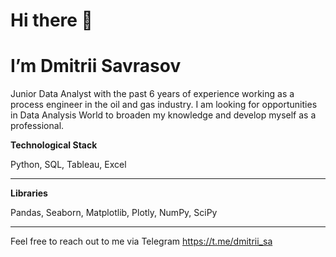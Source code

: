 # Hi there :wave:
# I’m Dmitrii Savrasov
Junior Data Analyst with the past 6 years of experience working as a process engineer in the oil and gas industry. I am looking for opportunities in Data Analysis World to broaden my knowledge and develop myself as a professional.


**Technological Stack**

Python, SQL, Tableau, Excel
***
**Libraries**

Pandas, Seaborn, Matplotlib, Plotly, NumPy, SciPy
***
Feel free to reach out to me via Telegram <https://t.me/dmitrii_sa>
<!---
SavDmitry/SavDmitry is a ✨ special ✨ repository because its `README.md` (this file) appears on your GitHub profile.
You can click the Preview link to take a look at your changes.
--->

